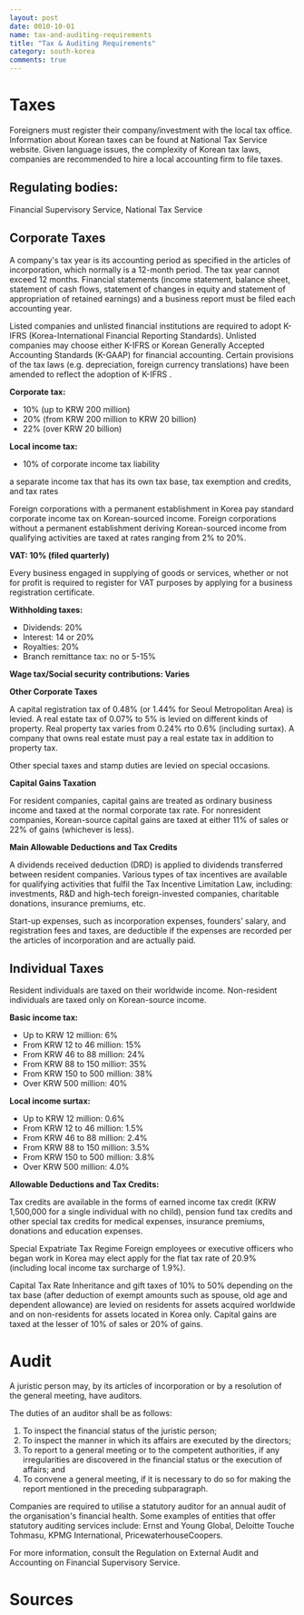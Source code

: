 ```yaml
---
layout: post
date: 0010-10-01
name: tax-and-auditing-requirements
title: "Tax & Auditing Requirements"
category: south-korea
comments: true
---
```


# Taxes

Foreigners must register their company/investment with the local tax office. Information about Korean taxes can be found at National Tax Service website. Given language issues, the complexity of Korean tax laws, companies are recommended to hire a local accounting firm to file taxes. 

## Regulating bodies: 

Financial Supervisory Service, National Tax Service

## Corporate Taxes

A company's tax year is its accounting period as specified in the articles of incorporation, which normally is a 12-month period. The tax year cannot exceed 12 months. Financial statements (income statement, balance sheet, statement of cash flows, statement of changes in equity and statement of appropriation of retained earnings) and a business report must be filed each accounting year.

Listed companies and unlisted financial institutions are required to adopt K-IFRS (Korea-International Financial Reporting Standards). Unlisted companies may choose either K-IFRS or Korean Generally Accepted Accounting Standards (K-GAAP) for financial accounting. Certain provisions of the tax laws (e.g. depreciation, foreign currency translations) have been amended to reflect the adoption of K-IFRS .

**Corporate tax:** 

   - 10% (up to KRW 200 million)  
   - 20% (from KRW 200 million to KRW 20 billion)
   - 22% (over KRW 20 billion)

**Local income tax:**

   - 10% of corporate income tax liability
    
a separate income tax that has its own tax base, tax exemption and credits, and tax rates

Foreign corporations with a permanent establishment in Korea pay standard corporate income tax on Korean-sourced income. Foreign corporations without a permanent establishment deriving Korean-sourced income from qualifying activities are taxed at rates ranging from 2% to 20%. 

**VAT: 10% (filed quarterly)**

Every business engaged in supplying of goods or services, whether or not for profit is required to register for VAT purposes by applying for a business registration certificate.

**Withholding taxes:**

   - Dividends: 20%
   - Interest: 14 or 20%
   - Royalties: 20% 
   - Branch remittance tax:  no or 5-15%

**Wage tax/Social security contributions: Varies**

**Other Corporate Taxes**

A capital registration tax of 0.48% (or 1.44% for Seoul Metropolitan Area) is levied. A real estate tax of 0.07% to 5% is levied on different kinds of property. Real property tax varies from 0.24% rto 0.6% (including surtax). A company that owns real estate must pay a real estate tax in addition to property tax. 

Other special taxes and stamp duties are levied on special occasions.

**Capital Gains Taxation**

For resident companies, capital gains are treated as ordinary business income and taxed at the normal corporate tax rate. For nonresident companies, Korean-source capital gains are taxed at either 11% of sales or 22% of gains (whichever is less). 

**Main Allowable Deductions and Tax Credits**

A dividends received deduction (DRD) is applied to dividends transferred between resident companies. Various types of tax incentives are available for qualifying activities that fulfil the Tax Incentive Limitation Law, including: investments, R&D and high-tech foreign-invested companies, charitable donations, insurance premiums, etc.

Start-up expenses, such as incorporation expenses, founders’ salary, and registration fees and taxes, are deductible if the expenses are recorded per the articles of incorporation and are actually paid. 

## Individual Taxes

Resident individuals are taxed on their worldwide income. Non-resident individuals are taxed only on Korean-source income.

**Basic income tax:**

  - Up to KRW 12 million: 6%
  - From KRW 12  to 46 million: 15%
  - From KRW 46 to 88 million: 24%
  - From KRW 88 to 150 millioт: 35%
  - From KRW 150 to 500 million: 38%
  - Over KRW 500 million: 40%

**Local income surtax:**

  - Up to KRW 12 million: 0.6%
  - From KRW 12  to 46 million: 1.5%
  - From KRW 46 to 88 million: 2.4%
  - From KRW 88 to 150 million: 3.5%
  - From KRW 150 to 500 million: 3.8%
  - Over KRW 500 million: 4.0%

**Allowable Deductions and Tax Credits:**

Tax credits are available in the forms of earned income tax credit (KRW 1,500,000 for a single individual with no child), pension fund tax credits and other special tax credits for medical expenses, insurance premiums, donations and education expenses. 

Special Expatriate Tax Regime
Foreign employees or executive officers who began work in Korea may elect apply for the flat tax rate of 20.9% (including local income tax surcharge of 1.9%).

Capital Tax Rate
Inheritance and gift taxes of 10% to 50% depending on the tax base (after deduction of exempt amounts such as spouse, old age and dependent allowance) are levied on residents for assets acquired worldwide and on non-residents for assets located in Korea only. Capital gains are taxed at the lesser of 10% of sales or 20% of gains.

# Audit

A juristic person may, by its articles of incorporation or by a resolution of the general meeting, have auditors.  

The duties of an auditor shall be as follows:

  1. To inspect the financial status of the juristic person;
  2. To inspect the manner in which its affairs are executed by the directors;
  3. To report to a general meeting or to the competent authorities, if any irregularities are discovered in the financial status or the execution of affairs; and
  4. To convene a general meeting, if it is necessary to do so for making the report mentioned in the preceding subparagraph.

Companies are required to utilise a statutory auditor for an annual audit of the organisation's financial health. Some examples of entities that offer statutory auditing services include: Ernst and Young Global, Deloitte Touche Tohmasu, KPMG International, PricewaterhouseCoopers.

For more information, consult the Regulation on External Audit and Accounting on Financial Supervisory Service.

# Sources
